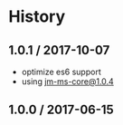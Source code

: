 # History

## 1.0.1 / 2017-10-07
- optimize es6 support
- using jm-ms-core@1.0.4

## 1.0.0 / 2017-06-15
